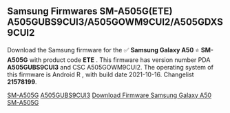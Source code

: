 <h2>Samsung Firmwares SM-A505G(ETE) A505GUBS9CUI3/A505GOWM9CUI2/A505GDXS9CUI2</h2>
Download the Samsung firmware for the ✅ <strong>Samsung Galaxy A50 </strong> ⭐ <strong>SM-A505G</strong> with product code <strong>ETE</strong> . This firmware has version number PDA <strong>A505GUBS9CUI3</strong> and CSC A505GOWM9CUI2. The operating system of this firmware is Android R , with build date 2021-10-16. Changelist <strong>21578199</strong>.


[SM-A505G](https://samfirm.shop/samsung/model/SM-A505G)
[A505GUBS9CUI3](https://samfirm.shop/samsung/pda/A505GUBS9CUI3)
[Download Firmware Samsung Galaxy A50 SM-A505G](https://samfirm.shop/samsung/firmware/465907)
